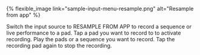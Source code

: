 ---
---

{% flexible_image link="sample-input-menu-resample.png" alt="Resample from app" %}

Switch the input source to RESAMPLE FROM APP to record a sequence or live performance to a pad. Tap a pad you want to record to to activate recording. Play the pads or a sequence you want to record. Tap the recording pad again to stop the recording.